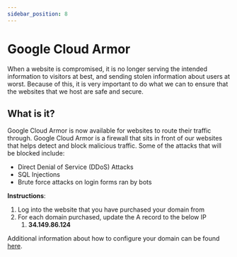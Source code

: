 ```yaml
---
sidebar_position: 8
---
```


# Google Cloud Armor

When a website is compromised, it is no longer serving the intended information to visitors at best, and sending stolen information about users at worst. Because of this, it is very important to do what we can to ensure that the websites that we host are safe and secure.

## What is it?
Google Cloud Armor is now available for websites to route their traffic through. Google Cloud Armor is a firewall that sits in front of our websites that helps detect and block malicious traffic. Some of the attacks that will be blocked include:

*   Direct Denial of Service (DDoS) Attacks
*   SQL Injections
*   Brute force attacks on login forms ran by bots

**Instructions**:

1.  Log into the website that you have purchased your domain from
2.  For each domain purchased, update the A record to the below IP
    1.  **34.149.86.124**

Additional information about how to configure your domain can be found [here](./connect-custom-domain.md).